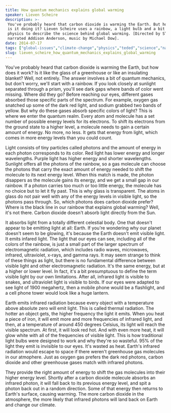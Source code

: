 ```yaml
---
title: How quantum mechanics explains global warming
speaker: Lieven Scheire
description: >-
 You've probably heard that carbon dioxide is warming the Earth. But how exactly
 is it doing it? Lieven Scheire uses a rainbow, a light bulb and a bit of quantum
 physics to describe the science behind global warming. [Directed by STK Films,
 narrated Addison Anderson, music by Michael Dow].
date: 2014-07-17
tags: ["global-issues","climate-change","physics","teded","science","nature","animation","natural-resources"]
slug: lieven_scheire_how_quantum_mechanics_explains_global_warming
---
```


You've probably heard that carbon dioxide is warming the Earth, but how does it work? Is
it like the glass of a greenhouse or like an insulating blanket? Well, not entirely. The
answer involves a bit of quantum mechanics, but don't worry, we'll start with a rainbow.
If you look closely at sunlight separated through a prism, you'll see dark gaps where
bands of color went missing. Where did they go? Before reaching our eyes, different gases
absorbed those specific parts of the spectrum. For example, oxygen gas snatched up some of
the dark red light, and sodium grabbed two bands of yellow. But why do these gases absorb
specific colors of light? This is where we enter the quantum realm. Every atom and
molecule has a set number of possible energy levels for its electrons. To shift its
electrons from the ground state to a higher level, a molecule needs to gain a certain
amount of energy. No more, no less. It gets that energy from light, which comes in more
energy levels than you could count.

Light consists of tiny particles called photons and the amount of energy in each photon
corresponds to its color. Red light has lower energy and longer wavelengths. Purple light
has higher energy and shorter wavelengths. Sunlight offers all the photons of the rainbow,
so a gas molecule can choose the photons that carry the exact amount of energy needed to
shift the molecule to its next energy level. When this match is made, the photon disappers
as the molecule gains its energy, and we get a small gap in our rainbow. If a photon
carries too much or too little energy, the molecule has no choice but to let it fly past.
This is why glass is transparent. The atoms in glass do not pair well with any of the
energy levels in visible light, so the photons pass through. So, which photons does carbon
dioxide prefer? Where is the black line in our rainbow that explains global warming? Well,
it's not there. Carbon dioxide doesn't absorb light directly from the Sun.

It absorbs light from a totally different celestial body. One that doesn't appear to be
emitting light at all: Earth. If you're wondering why our planet doesn't seem to be
glowing, it's because the Earth doesn't emit visible light. It emits infared light. The
light that our eyes can see, including all of the colors of the rainbow, is just a small
part of the larger spectrum of electromagnetic radiation, which includes radio waves,
microwaves, infrared, ultraviolet, x-rays, and gamma rays. It may seem strange to think of
these things as light, but there is no fundamental difference between visible light and
other electromagnetic radiation. It's the same energy, but at a higher or lower level. In
fact, it's a bit presumptuous to define the term visible light by our own limitations.
After all, infrared light is visible to snakes, and ultraviolet light is visible to birds.
If our eyes were adapted to see light of 1900 megahertz, then a mobile phone would be a
flashlight, and a cell phone tower would look like a huge lantern.

Earth emits infrared radiation because every object with a temperature above absolute zero
will emit light. This is called thermal radiation. The hotter an object gets, the higher
frequency the light it emits. When you heat a piece of iron, it will emit more and more
frequencies of infrared light, and then, at a temperature of around 450 degrees Celsius,
its light will reach the visible spectrum. At first, it will look red hot. And with even
more heat, it will glow white with all of the frequencies of visible light. This is how
traditional light bulbs were designed to work and why they're so wasteful. 95% of the
light they emit is invisible to our eyes. It's wasted as heat. Earth's infrared radiation
would escape to space if there weren't greenhouse gas molecules in our atmophere. Just as
oxygen gas prefers the dark red photons, carbon dioxide and other greenhouse gases match
with infrared photons.

They provide the right amount of energy to shift the gas molecules into their higher
energy level. Shortly after a carbon dioxide molecule absorbs an infrared photon, it will
fall back to its previous energy level, and spit a photon back out in a random direction.
Some of that energy then returns to Earth's surface, causing warming. The more carbon
dioxide in the atmosphere, the more likely that infrared photons will land back on Earth
and change our climate.

<!--
ad_duration=0
event="TED-Ed"
external_start_time=0
intro_duration=0
is_subtitle_required="False"
is_talk_featured="False"
language="en"
language_swap="False"
native_language="en"
number_of_related_talks=6
number_of_speakers=1
number_of_subtitled_videos=0
number_of_tags=8
number_of_talk_download_languages=20
number_of_talk_more_resources=0
number_of_talk_recommendations=0
number_of_talks_take_actions=0
post_ad_duration=0
published_timestamp="2019-03-22 18:25:29"
recording_date="2014-07-17"
speaker_is_published=0
speaker_name="Lieven Scheire"
talk_name="How quantum mechanics explains global warming"
talks_tags=["global-issues","climate-change","physics","teded","science","nature","animation","natural-resources"]
url_photo_talk="https://s3.amazonaws.com/talkstar-photos/uploads/2e1d7d16-ccc4-4a26-b7b3-d8f27aab602d/142_quantum_global.jpg"
url_webpage="https://www.ted.com/talks/lieven_scheire_how_quantum_mechanics_explains_global_warming"
video_type_name="TED-Ed Original"
-->
